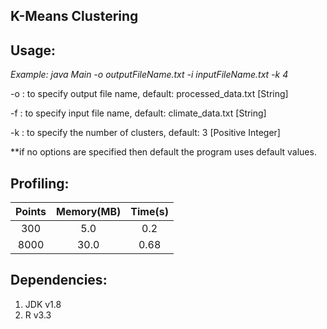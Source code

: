 K-Means Clustering
------------------------

Usage:
------------

*Example: java Main -o outputFileName.txt -i inputFileName.txt -k 4* 

-o : to specify output file name, default: processed_data.txt [String]

-f : to specify input file name, default: climate_data.txt [String]

-k : to specify the number of clusters, default: 3 [Positive Integer]

**if no options are specified then default the program uses default values.

Profiling:
----------

|Points| Memory(MB)| Time(s)|
|:---: |   :---:   |  :---: |
| 300  |  5.0      | 0.2    |
|8000  |  30.0     |  0.68  |


Dependencies:
----
1. JDK v1.8
2. R v3.3   
